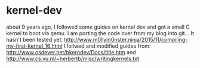 # kernel-dev
about 9 years ago, I followed some guides on kernel dev and got a small C kernel to boot via qemu. I am porting the code over from my blog into git... It hasn't been tested yet.
http://www.m0llym0nster.ninja/2015/11/compiling-my-first-kernel_16.html 
I follwed and modified guides from: 
http://www.osdever.net/bkerndev/Docs/title.htm and
http://www.cs.vu.nl/~herbertb/misc/writingkernels.txt

